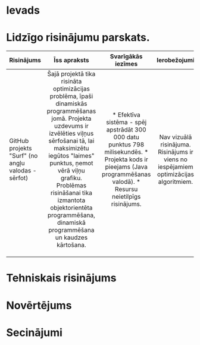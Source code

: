 # Ievads 
# Lidzīgo risinājumu parskats.
| Risinājums        | Īss apraksts                                                                                                        | Svarīgākās iezīmes                                                                                                                                               | Ierobežojumi                                                                          | Saite uz projektu             |
| :---------------- | :----------------------------------------------------------------------------------------------------------------: | :--------------------------------------------------------------------------------------------------------------------------------------------------------------: | :------------------------------------------------------------------------------------: | :----------------------------: |
| GitHub projekts "Surf" (no angļu valodas - sērfot) | Šajā projektā tika risināta optimizācijas problēma, īpaši dinamiskās programmēšanas jomā. Projekta uzdevums ir izvēlēties viļņus sērfošanai tā, lai maksimizētu iegūtos "laimes" punktus, ņemot vērā viļņu grafiku. Problēmas risināšanai tika izmantota objektorientēta programmēšana, dinamiskā programmēšana un kaudzes kārtošana. | * Efektīva sistēma - spēj apstrādāt 300 000 datu punktus 798 milisekundēs. * Projekta kods ir pieejams (Java programmēšanas valodā). * Resursu neietilpīgs risinājums. | Nav vizuālā risinājuma. Risinājums ir viens no iespējamiem optimizācijas algoritmiem. | [GitHub projekts "Surf"](https://github.com/nhays89/Surf) |
|                  |                                                                                                                    |                                                                                                                                                                |                                                                                      |                                |
|                  |                                                                                                                    |                                                                                                                                                                |                                                                                      |                                |
|                  |                                                                                                                    |                                                                                                                                                                |                                                                                      |                                |


# Tehniskais risinājums
# Novērtējums 
# Secinājumi
